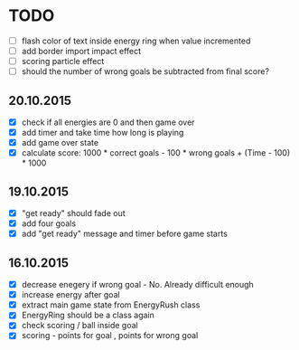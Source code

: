 # TODO

- [ ] flash color of text inside energy ring when value incremented
- [ ] add border import impact effect
- [ ] scoring particle effect
- [ ] should the number of wrong goals be subtracted from final score?

## 20.10.2015
- [x] check if all energies are 0 and then game over
- [x] add timer and take time how long is playing
- [x] add game over state
- [x] calculate score: 1000 * correct goals - 100 * wrong goals + (Time - 100) * 1000 

## 19.10.2015
- [x] "get ready" should fade out
- [x] add four goals
- [x] add "get ready" message and timer before game starts

## 16.10.2015
- [x] decrease enegery if wrong goal - No. Already difficult enough
- [x] increase energy after goal
- [x] extract main game state from EnergyRush class
- [x] EnergyRing should be a class again
- [x] check scoring / ball inside goal
- [x] scoring - points for goal , points for wrong goal